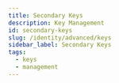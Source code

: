 ```yaml
---
title: Secondary Keys
description: Key Management
id: secondary-keys
slug: /identity/advanced/keys
sidebar_label: Secondary Keys
tags:
  - keys
  - management
---
```

